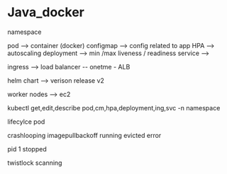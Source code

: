 # Java_docker

namespace


pod --> container (docker) 
configmap --> config related to app
HPA --> autoscaling
deployment --> min /max liveness / readiness
service --> 

ingress --> load balancer  -- onetme - ALB

helm chart --> verison  release v2

worker nodes --> ec2 

kubectl get,edit,describe pod,cm,hpa,deployment,ing,svc -n namespace

lifecylce pod

crashlooping
imagepullbackoff
running
evicted
error 

pid 1 stopped

twistlock scanning
